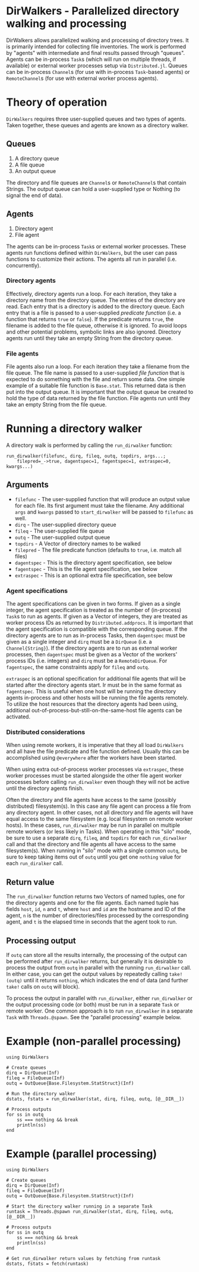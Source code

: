 # DirWalkers - Parallelized directory walking and processing

DirWalkers allows parallelized walking and processing of directory trees.  It is
primarily intended for collecting file inventories.  The work is performed by
"agents" with intermediate and final results passed through "queues".  Agents
can be in-process `Task`s (which will run on multiple threads, if available) or
external worker processes setup via `Distributed.jl`.  Queues can be in-process
`Channel`s (for use with in-process `Task`-based agents) or `RemoteChannel`s
(for use with external worker process agents).

# Theory of operation

`DirWalkers` requires three user-supplied queues and two types of agents.  Taken
together, these queues and agents are known as a directory walker.

## Queues

1. A directory queue
2. A file queue
3. An output queue

The directory and file queues are `Channel`s or `RemoteChannel`s that contain
Strings.  The output queue can hold a user-supplied type or Nothing (to signal
the end of data).

## Agents

1. Directory agent
2. File agent

The agents can be in-process `Task`s or external worker processes.  These
agents run functions defined within `DirWalkers`, but the user can pass
functions to customize their actions.  The agents all run in parallel (i.e.
concurrently).

### Directory agents

Effectively, directory agents run a loop.  For each iteration, they take a
directory name from the directory queue.  The entries of the directory are read.
Each entry that is a directory is added to the directory queue.  Each entry that
is a file is passed to a user-supplied *predicate function* (i.e. a function
that returns `true` or `false`).  If the predicate returns `true`, the filename
is added to the file queue, otherwise it is ignored.  To avoid loops and other
potential problems, symbolic links are also ignored.  Directory agents run
until they take an empty String from the directory queue.

### File agents

File agents also run a loop.  For each iteration they take a filename from the
file queue.  The file name is passed to a user-supplied *file function* that is
expected to do something with the file and return some data.  One simple example
of a suitable file function is `Base.stat`.  This returned data is then put into
the output queue.  It is important that the output queue be created to hold the
type of data returned by the file function.  File agents run until they take an
empty String from the file queue.

# Running a directory walker

A directory walk is performed by calling the `run_dirwalker` function:

    run_dirwalker(filefunc, dirq, fileq, outq, topdirs, args...;
        filepred=_->true, dagentspec=1, fagentspec=1, extraspec=0, kwargs...)

## Arguments

- `filefunc` - The user-supplied function that will produce an output
  value for each file.  Its first argument must take the filename.  Any
  additional `args` and `kwargs` passed to `start_dirwalker` will be passed to
  `filefunc` as well.
- `dirq` - The user-supplied directory queue
- `fileq` - The user-supplied file queue
- `outq` - The user-supplied output queue
- `topdirs` - A Vector of directory names to be walked
- `filepred` - The file predicate function (defaults to `true`, i.e. match all
  files)
- `dagentspec` - This is the directory agent specification, see below
- `fagentspec` - This is the file agent specification, see below
- `extraspec` - This is an optional extra file specification, see below

### Agent specifications

The agent specifications can be given in two forms.  If given as a single
integer, the agent specification is treated as the number of (in-process)
`Task`s to run as agents.  If given as a Vector of integers, they are treated
as worker process IDs as returned by `Distributed.addprocs`.  It is important
that the agent specification is compatible with the corresponding queue.  If the
directory agents are to run as in-process Tasks, then `dagentspec` must be given
as a single integer and `dirq` must be a `DirQueue` (i.e. a `Channel{String}`).
If the directory agents are to run as external worker processes, then
`dagentspec` must be given as a Vector of the workers' process IDs (i.e.
integers) and `dirq` must be a `RemoteDirQueue`.  For `fagentspec`, the same
constraints apply for `fileq` and `outq`.

`extraspec` is an optional specification for additional file agents that will be
started after the directory agents start.  Ir must be in the same format as
`fagentspec`.  This is useful when one host will be running the directory agents
in-process and other hosts will be running the file agents remotely.  To utilize
the host resources that the directory agents had been using, additional
out-of-process-but-still-on-the-same-host file agents can be activated.

### Distributed considerations

When using remote workers, it is imperative that they all load `DirWalkers` and
all have the file predicate and file function defined.  Usually this can be
accomplished using `@everywhere` after the workers have been started.

When using extra out-of-process worker processes via `extraspec`, these worker
processes must be started alongside the other file agent worker processes before
calling `run_dirwalker` even though they will not be active until the directory
agents finish.

Often the directory and file agents have access to the same (possibly
distributed) filesystem(s).  In this case any file agent can process a file from
any directory agent.  In other cases, not all directory and file agents will
have equal access to the same filesystem (e.g. local filesystem on remote worker
hosts).  In these cases, `run_dirwalker` may be run in parallel on multiple
remote workers (or less likely in Tasks).  When operating in this "silo" mode,
be sure to use a separate `dirq`, `fileq`, and `topdirs` for each
`run_dirwalker` call and that the directory and file agents all have access to
the same filesystem(s).  When running in "silo" mode with a single common
`outq`, be sure to keep taking items out of `outq` until you get one `nothing`
value for each `run_diralker` call.

## Return value

The `run_dirwalker` function returns two Vectors of named tuples, one for the
directory agents and one for the file agents.  Each named tuple has fields
`host`, `id`, `n` and `t`, where `host` and `id` are the hostname and ID of the
agent, `n` is the number of directories/files processed by the corresponding
agent, and `t` is the elapsed time in seconds that the agent took to run.

## Processing output

If `outq` can store all the results internally, the processing of the output
can be performed after `run_dirwalker` returns, but generally it is desirable
to process the output from `outq` in parallel with the running `run_dirwalker`
call.  In either case, you can get the output values by repeatedly calling
`take!(outq)` until it returns `nothing`, which indicates the end of data (and
further `take!` calls on `outq` will block).

To process the output in parallel with `run_dirwalker`, either `run_dirwalker`
or the output processing code (or both) must be run in a separate `Task` or
remote worker.  One common approach is to run `run_dirwalker` in a separate
`Task` with `Threads.@spawn`.  See the "parallel processing" example below.

# Example (non-parallel processing)

    using DirWalkers

    # Create queues
    dirq = DirQueue(Inf)
    fileq = FileQueue(Inf)
    outq = OutQueue{Base.Filesystem.StatStruct}(Inf)

    # Run the directory walker
    dstats, fstats = run_dirwalker(stat, dirq, fileq, outq, [@__DIR__])

    # Process outputs
    for ss in outq
        ss === nothing && break
        println(ss)
    end

# Example (parallel processing)

    using DirWalkers

    # Create queues
    dirq = DirQueue(Inf)
    fileq = FileQueue(Inf)
    outq = OutQueue{Base.Filesystem.StatStruct}(Inf)

    # Start the directory walker running in a separate Task
    runtask = Threads.@spawn run_dirwalker(stat, dirq, fileq, outq, [@__DIR__])

    # Process outputs
    for ss in outq
        ss === nothing && break
        println(ss)
    end

    # Get run_dirwalker return values by fetching from runtask
    dstats, fstats = fetch(runtask)

